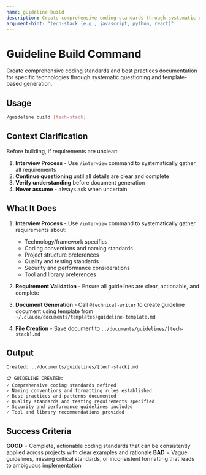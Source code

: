 ```yaml
---
name: guideline build
description: Create comprehensive coding standards through systematic questioning and template-based generation
argument-hint: "tech-stack (e.g., javascript, python, react)"
---
```


# Guideline Build Command

Create comprehensive coding standards and best practices documentation for specific technologies through systematic questioning and template-based generation.

## Usage

```bash
/guideline build [tech-stack]
```

## Context Clarification

Before building, if requirements are unclear:

1. **Interview Process** - Use `/interview` command to systematically gather all requirements
2. **Continue questioning** until all details are clear and complete
3. **Verify understanding** before document generation
4. **Never assume** - always ask when uncertain

## What It Does

1. **Interview Process** - Use `/interview` command to systematically gather requirements about:
   - Technology/framework specifics
   - Coding conventions and naming standards
   - Project structure preferences
   - Quality and testing standards
   - Security and performance considerations
   - Tool and library preferences

2. **Requirement Validation** - Ensure all guidelines are clear, actionable, and complete

3. **Document Generation** - Call `@technical-writer` to create guideline document using template from `~/.claude/documents/templates/guideline-template.md`

4. **File Creation** - Save document to `../documents/guidelines/[tech-stack].md`

## Output

```
Created: ../documents/guidelines/[tech-stack].md

📋 GUIDELINE CREATED:
✓ Comprehensive coding standards defined
✓ Naming conventions and formatting rules established
✓ Best practices and patterns documented
✓ Quality standards and testing requirements specified
✓ Security and performance guidelines included
✓ Tool and library recommendations provided
```

## Success Criteria

**GOOD** = Complete, actionable coding standards that can be consistently applied across projects with clear examples and rationale
**BAD** = Vague guidelines, missing critical standards, or inconsistent formatting that leads to ambiguous implementation

